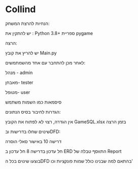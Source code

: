 # Collind
הנחיות להרצת המשחק:

יש להתקין את :
Python 3.8+
ספריית pygame


הרצה:

יש להריץ את קובץ  Main.py

לאחר מכן להתחבר עם אחד מהשמתמשים:

מנהל - admin

מאבחן- tester

מטופל- user


סיסמאות כמו השמות משתמש


הגדרות לחיבור בסיס הנתונים:

אין הגדרה, רצוי לא לפתוח את הקובץ GameSQL.xlsx בזמן הרצה

שינוים שחלו בדרישות ובDFD:

דרישה 10 באישור סאלי הוסרה

חל עדכון בדרישה 8
חל עדכון ב
ERD  התווסף טבלה של  Report

בוצעו שינוים בכל הDFD בהתאם למה שבנינו כולל שמות פונקציות וכו'
